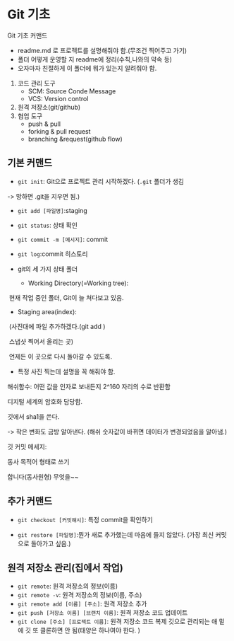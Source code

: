 # Git 기초

Git 기초 커맨드

- readme.md 로 프로젝트를 설명해줘야 함.(무조건 찍어주고 가기)
- 폴더 어떻게 운영할 지 readme에 정리(수칙,나와의 약속 등)
- 오자마자 친절하게 이 폴더에 뭐가 있는지 알려줘야 함.

1. 코드 관리 도구
   - SCM: Source Conde Message
   - VCS: Version control
2. 원격 저장소(git/github)
3. 협업 도구 
   - push & pull
   - forking & pull request
   - branching &request(github flow)



## 기본 커맨드

- `git init`: Git으로 프로젝트 관리 시작하겠다. (`.git` 폴더가 생김 

-> 망하면 .git을 지우면 됨.)

- `git add [파일명]`:staging

- `git status`: 상태 확인

- `git commit -m [메시지]`: commit

- `git log`:commit 히스토리



- git의 세 가지 상태 폴더

   - Working Directory(=Working tree):

​    현재 작업 중인 폴더, Git이 늘 쳐다보고 있음. 

   - Staging area(index):

​      (사진대에 파일 추가하겠다.(git add  )

​      스냅샷 찍어서 올리는 곳)

​      언제든 이 곳으로 다시 돌아갈 수 있도록.

   - 특정 사진 찍는데 설명을 꼭 해줘야 함. 



해쉬함수: 어떤 값을 인자로 보내든지 2^160 자리의 수로 반환함 

디지털 세계의 암호화 담당함. 



깃에서 sha1을 쓴다.

-> 작은 변화도 금방 알아낸다. (해쉬 숫자값이 바뀌면 데이터가 변경되었음을 알아냄.)



깃 커밋 메세지: 

동사 목적어 형태로 쓰기 

합니다(동사원형) 무엇을~~



## 추가 커맨드

- `git checkout [커밋해시]`: 특정 commit을 확인하기

- `git restore [파일명]`:뭔가 새로 추가했는데 마음에 들지 않았다. (가장 최신 커밋으로 돌아가고 싶음.)

## 원격 저장소 관리(집에서 작업)
- `git remote`: 원격 저장소의 정보(이름)
- `git remote -v`: 원격 저장소의 정보(이름, 주소)
- `git remote add [이름] [주소]`: 원격 저장소 추가
- `git push [저장소 이름] [브랜치 이름]`: 원격 저장소 코드 업데이트
- `git clone [주소] [프로젝트 이름]`: 원격 저장소 코드 복제 
    깃으로 관리되는 애 밑에 깃 또 클론하면 안 됨(태양은 하나여야 한다. )
